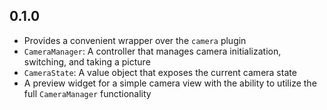 ## 0.1.0

* Provides a convenient wrapper over the `camera` plugin
* `CameraManager`: A controller that manages camera initialization, switching, and taking a picture
* `CameraState`: A value object that exposes the current camera state
* A preview widget for a simple camera view with the ability to utilize the full `CameraManager` functionality
